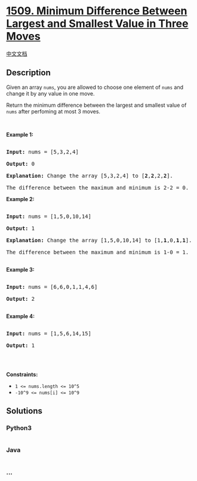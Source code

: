 # [1509. Minimum Difference Between Largest and Smallest Value in Three Moves](https://leetcode.com/problems/minimum-difference-between-largest-and-smallest-value-in-three-moves)

[中文文档](/solution/1500-1599/1509.Minimum%20Difference%20Between%20Largest%20and%20Smallest%20Value%20in%20Three%20Moves/README.md)

## Description

<p>Given an array <code>nums</code>, you are allowed to choose one element of <code>nums</code> and change it by any&nbsp;value in one move.</p>

<p>Return the minimum difference between the largest and smallest value of <code>nums</code>&nbsp;after perfoming at most 3 moves.</p>

<p>&nbsp;</p>

<p><strong>Example 1:</strong></p>

<pre>

<strong>Input:</strong> nums = [5,3,2,4]

<strong>Output:</strong> 0

<strong>Explanation:</strong> Change the array [5,3,2,4] to [<strong>2</strong>,<strong>2</strong>,2,<strong>2</strong>].

The difference between the maximum and minimum is 2-2 = 0.</pre>

<p><strong>Example 2:</strong></p>

<pre>

<strong>Input:</strong> nums = [1,5,0,10,14]

<strong>Output:</strong> 1

<strong>Explanation:</strong> Change the array [1,5,0,10,14] to [1,<strong>1</strong>,0,<strong>1</strong>,<strong>1</strong>]. 

The difference between the maximum and minimum is 1-0 = 1.

</pre>

<p><strong>Example 3:</strong></p>

<pre>

<strong>Input:</strong> nums = [6,6,0,1,1,4,6]

<strong>Output:</strong> 2

</pre>

<p><strong>Example 4:</strong></p>

<pre>

<strong>Input:</strong> nums = [1,5,6,14,15]

<strong>Output:</strong> 1

</pre>

<p>&nbsp;</p>

<p><strong>Constraints:</strong></p>

<ul>
    <li><code>1 &lt;= nums.length &lt;= 10^5</code></li>
    <li><code>-10^9 &lt;= nums[i] &lt;= 10^9</code></li>
</ul>

## Solutions

<!-- tabs:start -->

### **Python3**

```python

```

### **Java**

```java

```

### **...**

```

```

<!-- tabs:end -->
